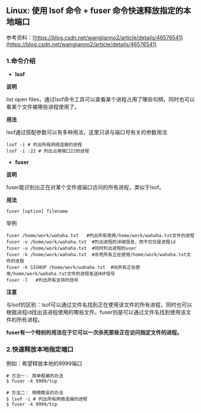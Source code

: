 ## Linux: 使用 lsof 命令 + fuser 命令快速释放指定的本地端口

参考资料：[https://blog.csdn.net/wangjianno2/article/details/46576541](https://blog.csdn.net/wangjianno2/article/details/46576541)

### 1.命令介绍

* **lsof**

**说明**

list open files，通过lsof命令工具可以查看某个进程占用了哪些句柄，同时也可以看某个文件被哪些进程使用了。

**用法**

lsof通过搭配参数可以有多种用法，这里只讲与端口号有关的参数用法

```shell
lsof -i # 列出所有网络连接的进程
lsof -i :22 # 列出占用端口22的进程
```

* **fuser**

**说明**

fuser能识别出正在对某个文件或端口访问的所有进程，类似于lsof。

**用法**

```shell
fuser [option] filename 
```

举例

```shell
fuser /home/work/wahaha.txt   #列出所有使用/home/work/wahaha.txt文件的进程  
fuser -v /home/work/wahaha.txt  #列出进程的详细信息，而不仅仅是进程id  
fuser -u /home/work/wahaha.txt  #同时列出进程的user  
fuser -k /home/work/wahaha.txt  #杀死所有正在使用/home/work/wahaha.txt文件的进程  
fuser -k SIGHUP /home/work/wahaha.txt  #向所有正在使用/home/work/wahaha.txt文件的进程发送HUP信号  
fuser -l   #列出所有支持的信号 

```

**注意**

与lsof的区别：lsof可以通过文件名找到正在使用该文件的所有进程，同时也可以根据进程id找出该进程使用的哪些文件。fuser则是可以通过文件名找到使用该文件的所有进程。

**fuser有一个特别的用法在于它可以一次杀死那些正在访问指定文件的进程。**

### 2.快速释放本地指定端口

例如：希望释放本地的9999端口

```shell
# 方法一： 简单粗暴的办法
$ fuser -k 9999/tcp

# 方法二： 稍微稳妥的办法
$ lsof -i # 列出所有网络连接的进程
$ fuser -k 9999/tcp
```

